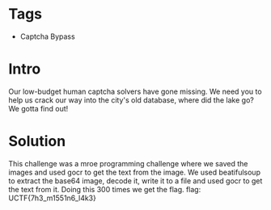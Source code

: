 # Tags
- Captcha Bypass

# Intro

Our low-budget human captcha solvers have gone missing. We need you to help us crack our way into the city's old database, where did the lake go? We gotta find out!

# Solution

This challenge was a mroe programming challenge where we saved the images and used gocr to get the text from the image.
We used beatifulsoup to extract the base64 image, decode it, write it to a file and used gocr to get the text from it. Doing this 300 times we get the flag. 
flag:  UCTF{7h3_m1551n6_l4k3}